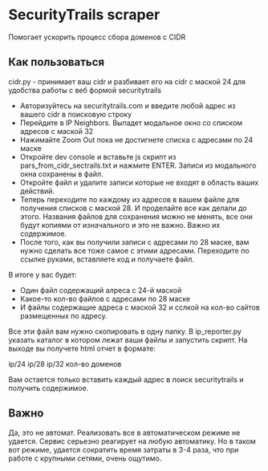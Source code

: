 
# SecurityTrails scraper

Помогает ускорить процесс сбора доменов с CIDR






## Как пользоваться

cidr.py - принимает ваш cidr и разбивает его на cidr с маской 24 для удобства работы с веб формой securitytrails

- Авторизуйтесь на securitytrails.com и введите любой адрес из вашего cidr в поисковую строку
- Перейдите в IP Neighbors. Выпадет модальное окно со списком адресов с маской 32
- Нажимайте Zoom Out пока не  достигнете списка с адресами по 24 маске
- Откройте dev console и вставьте js скрипт из pars_from_cidr_sectrails.txt и нажмите ENTER. Записи из модального окна сохранены в файл. 
- Откройте файл и удалите записи которые не входят в область ваших действий.
- Теперь переходите по каждому из адресов в вашем файле для получения списков с маской 28. И проделайте все как делали до этого. Названия файлов для сохранения можно не менять, все они будут копиями от изначального и это не важно. Важно их содержимое.
- После того, как вы получили записи с адресами по 28 маске, вам нужно сделать все тоже самое с этими адресами. Переходите по ссылке руками, вставляете код и получаете файл.

В итоге у вас будет:
- Один файл содержащий алреса с 24-й маской
- Какое-то кол-во файлов с адресами по 28 маске
- И файлы содержащие адреса с маской 32 и сслкой на кол-во сайтов размещенных по адресу.

Все эти файл вам нужно скопировать в одну папку. В ip_reporter.py указать каталог в котором лежат ваши файлы и запустить скрипт.
На выходе вы получете html отчет в формате:

ip/24
    ip/28
        ip/32   кол-во доменов

Вам остается только вставить каждый адрес в поиск securitytrails и получить содержимое.



## Важно

Да, это не автомат. Реализовать все в автоматическом режиме не удается. Сервис серьезно реагирует на любую автоматику. Но в таком вот режиме, удается сократить время затраты в 3-4 раза, что при работе с крупными сетями, очень ощутимо.

